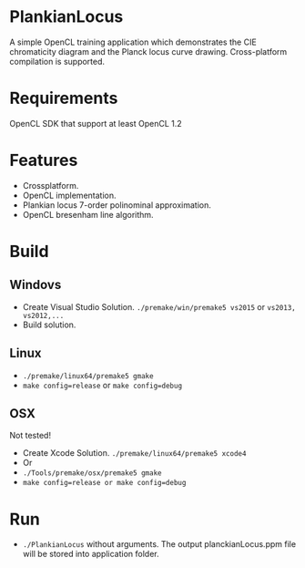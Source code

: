 # PlankianLocus
A simple OpenCL training application which demonstrates the CIE chromaticity diagram and the Planck locus curve drawing. Cross-platform compilation is supported.

# Requirements
OpenCL SDK that support at least OpenCL 1.2

# Features
- Crossplatform.
- OpenCL implementation.
- Plankian locus 7-order polinominal approximation. 
- OpenCL bresenham line algorithm.

# Build

## Windovs
- Create Visual Studio Solution.
`./premake/win/premake5 vs2015` or `vs2013, vs2012,...`
- Build solution.

## Linux
- `./premake/linux64/premake5 gmake`
- `make config=release` or `make config=debug`

## OSX
Not tested!
- Create Xcode Solution.
`./premake/linux64/premake5 xcode4` 
- Or
- `./Tools/premake/osx/premake5 gmake` 
- `make config=release or make config=debug` 

# Run
- `./PlankianLocus` without arguments. The output planckianLocus.ppm file will be stored into application folder.
